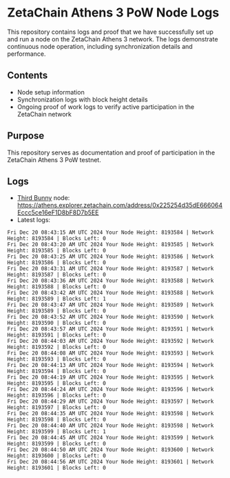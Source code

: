 # ZetaChain Athens 3 PoW Node Logs
This repository contains logs and proof that we have successfully set up and run a node on the ZetaChain Athens 3 network. The logs demonstrate continuous node operation, including synchronization details and performance.

## Contents
- Node setup information
- Synchronization logs with block height details
- Ongoing proof of work logs to verify active participation in the ZetaChain network

## Purpose
This repository serves as documentation and proof of participation in the ZetaChain Athens 3 PoW testnet.

## Logs

- [Third Bunny](https://thirdbunny.xyz/) node: https://athens.explorer.zetachain.com/address/0x225254d35dE666064Eccc5ce16eF1D8bF8D7b5EE
- Latest logs:
```
Fri Dec 20 08:43:15 AM UTC 2024 Your Node Height: 8193584 | Network Height: 8193584 | Blocks Left: 0
Fri Dec 20 08:43:20 AM UTC 2024 Your Node Height: 8193585 | Network Height: 8193585 | Blocks Left: 0
Fri Dec 20 08:43:25 AM UTC 2024 Your Node Height: 8193586 | Network Height: 8193586 | Blocks Left: 0
Fri Dec 20 08:43:31 AM UTC 2024 Your Node Height: 8193587 | Network Height: 8193587 | Blocks Left: 0
Fri Dec 20 08:43:36 AM UTC 2024 Your Node Height: 8193588 | Network Height: 8193588 | Blocks Left: 0
Fri Dec 20 08:43:42 AM UTC 2024 Your Node Height: 8193588 | Network Height: 8193589 | Blocks Left: 1
Fri Dec 20 08:43:47 AM UTC 2024 Your Node Height: 8193589 | Network Height: 8193589 | Blocks Left: 0
Fri Dec 20 08:43:52 AM UTC 2024 Your Node Height: 8193590 | Network Height: 8193590 | Blocks Left: 0
Fri Dec 20 08:43:57 AM UTC 2024 Your Node Height: 8193591 | Network Height: 8193591 | Blocks Left: 0
Fri Dec 20 08:44:03 AM UTC 2024 Your Node Height: 8193592 | Network Height: 8193592 | Blocks Left: 0
Fri Dec 20 08:44:08 AM UTC 2024 Your Node Height: 8193593 | Network Height: 8193593 | Blocks Left: 0
Fri Dec 20 08:44:13 AM UTC 2024 Your Node Height: 8193594 | Network Height: 8193594 | Blocks Left: 0
Fri Dec 20 08:44:19 AM UTC 2024 Your Node Height: 8193595 | Network Height: 8193595 | Blocks Left: 0
Fri Dec 20 08:44:24 AM UTC 2024 Your Node Height: 8193596 | Network Height: 8193596 | Blocks Left: 0
Fri Dec 20 08:44:29 AM UTC 2024 Your Node Height: 8193597 | Network Height: 8193597 | Blocks Left: 0
Fri Dec 20 08:44:35 AM UTC 2024 Your Node Height: 8193598 | Network Height: 8193598 | Blocks Left: 0
Fri Dec 20 08:44:40 AM UTC 2024 Your Node Height: 8193598 | Network Height: 8193599 | Blocks Left: 1
Fri Dec 20 08:44:45 AM UTC 2024 Your Node Height: 8193599 | Network Height: 8193599 | Blocks Left: 0
Fri Dec 20 08:44:50 AM UTC 2024 Your Node Height: 8193600 | Network Height: 8193600 | Blocks Left: 0
Fri Dec 20 08:44:56 AM UTC 2024 Your Node Height: 8193601 | Network Height: 8193601 | Blocks Left: 0
```
